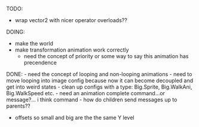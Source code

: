 ﻿
TODO:
- wrap vector2 with nicer operator overloads??

DOING:
- make the world
- make transformation animation work correctly
	- need the concept of priority or some way to say this animation has precendence

DONE:
	- need the concept of looping and non-looping animations
		- need to move looping into image config because now it can become decoupled and get into weird states
			- clean up configs with a type: Big.Sprite, Big.WalkAni, Big.WalkSpeed etc.
	- need an animation complete command...or message?... i think command
	- how do children send messages up to parents??
- offsets so small and big are the the same Y level

